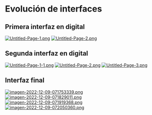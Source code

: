 # Evolución de interfaces

## Primera interfaz en digital

[![Untitled-Page-1.png](https://i.postimg.cc/wMD5Gw2v/Untitled-Page-1.png)](https://postimg.cc/0K2J6dLR)
[![Untitled-Page-2.png](https://i.postimg.cc/Vvz5z415/Untitled-Page-2.png)](https://postimg.cc/ftgMKcVh)

## Segunda interfaz en digital

[![Untitled-Page-1-1.png](https://i.postimg.cc/y8KKtW1Y/Untitled-Page-1-1.png)](https://postimg.cc/SJgHzSYw)
[![Untitled-Page-2.png](https://i.postimg.cc/nL5P8w4Y/Untitled-Page-2.png)](https://postimg.cc/Ny64mDP5)
[![Untitled-Page-3.png](https://i.postimg.cc/02qvzZ6y/Untitled-Page-3.png)](https://postimg.cc/Hj3RKw4q)

## Interfaz final
[![imagen-2022-12-09-071753339.png](https://i.postimg.cc/RZ5WVcm7/imagen-2022-12-09-071753339.png)](https://postimg.cc/2VGk0LVy)
[![imagen-2022-12-09-071829011.png](https://i.postimg.cc/wBSq0zBh/imagen-2022-12-09-071829011.png)](https://postimg.cc/SXfbxwCs)
[![imagen-2022-12-09-071919368.png](https://i.postimg.cc/bYRP2k10/imagen-2022-12-09-071919368.png)](https://postimg.cc/jCCmpWgC)
[![imagen-2022-12-09-072050360.png](https://i.postimg.cc/dDMGYpnd/imagen-2022-12-09-072050360.png)](https://postimg.cc/ctmv7Dp4)
